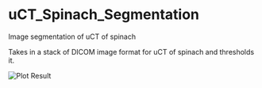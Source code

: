 # uCT_Spinach_Segmentation
Image segmentation of uCT of spinach

Takes in a stack of DICOM image format for uCT of spinach and thresholds it.

![Plot Result](https://github.com/awarn314/uCT_Spinach_Segmentation/tree/master/Raw_Images/I0002.PNG)
